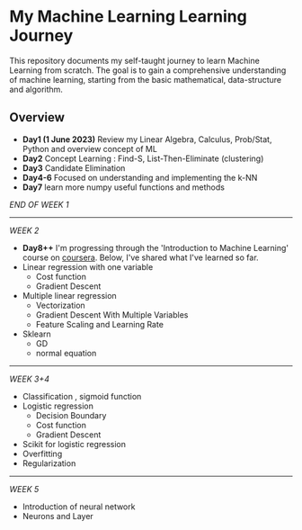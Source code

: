 # My Machine Learning Learning Journey

This repository documents my self-taught journey to learn Machine Learning from scratch. The goal is to gain a comprehensive understanding of machine learning, starting from the basic mathematical, data-structure and algorithm.

## Overview

- **Day1 (1 June 2023)** Review my Linear Algebra, Calculus, Prob/Stat, Python and overview concept of ML
- **Day2** Concept Learning : Find-S, List-Then-Eliminate (clustering)
- **Day3** Candidate Elimination
- **Day4-6** Focused on understanding and implementing the k-NN
- **Day7** learn more numpy useful functions and methods
 
_END OF WEEK 1_

---

_WEEK 2_
- **Day8++**  I'm progressing through the 'Introduction to Machine Learning' course on [coursera](https://www.coursera.org/specializations/machine-learning-introduction). Below, I've shared what I've learned so far.
- Linear regression with one variable
  - Cost function
  - Gradient Descent
- Multiple linear regression
  - Vectorization
  - Gradient Descent With Multiple Variables
  - Feature Scaling and Learning Rate
- Sklearn
  - GD
  - normal equation

---

_WEEK 3+4_
- Classification , sigmoid function
- Logistic regression
  - Decision Boundary
  - Cost function
  - Gradient Descent
- Scikit for logistic regression
- Overfitting
- Regularization

---

_WEEK 5_
- Introduction of neural network
- Neurons and Layer 
